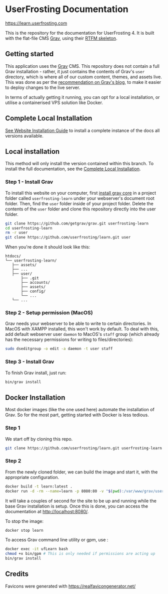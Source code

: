 # UserFrosting Documentation

https://learn.userfrosting.com

This is the repository for the documentation for UserFrosting 4.  It is built with the flat-file CMS [Grav](http://getgrav.org), using their [RTFM skeleton](https://github.com/getgrav/grav-skeleton-rtfm-site#rtfm-skeleton).

## Getting started

This application uses the [Grav](https://learn.getgrav.org/) CMS.  This repository does not contain a full Grav installation - rather, it just contains the contents of Grav's `user` directory, which is where all of our custom content, themes, and assets live.  This was done as per the [recommendation on Grav's blog](https://getgrav.org/blog/developing-with-github-part-2), to make it easier to deploy changes to the live server.

In terms of actually getting it running, you can opt for a local installation, or utilise a containerised VPS solution like Docker.

## Complete Local Installation

[See Website Installation Guide](https://github.com/userfrosting/learn/blob/website/README.md#getting-started) to install a complete instance of the docs all versions available.

## Local installation

This method will only install the version contained within this branch. To install the full documentation, see the [Complete Local Installation](#complete-local-installation).

### Step 1 - Install Grav

To install this website on your computer, first [install grav core](https://getgrav.org/downloads) in a project folder called `userfrosting-learn` under your webserver's document root folder. Then, find the `user` folder inside of your project folder.  Delete the contents of the `user` folder and clone this repository directly into the user folder.

```bash
git clone https://github.com/getgrav/grav.git userfrosting-learn
cd userfrosting-learn
rm -r user
git clone https://github.com/userfrosting/learn.git user
```

When you're done it should look like this:

```
htdocs/
└── userfrosting-learn/
   ├── assets/
   ├── ...
   ├── user/
       ├── .git
       ├── accounts/
       ├── assets/
       ├── config/
       └── ...
   └── ...
```

### Step 2 - Setup permission (MacOS)

Grav needs your webserver to be able to write to certain directories.  In MacOS with XAMPP installed, this won't work by default.  To deal with this, add default webserver user `daemon` to MacOS's `staff` group (which already has the necessary permissions for writing to files/directories):

```bash
sudo dseditgroup -o edit -a daemon -t user staff
```

### Step 3 - Install Grav

To finish Grav install, just run:

```bash
bin/grav install
```

## Docker Installation

Most docker images (like the one used here) automate the installation of Grav. So for the most part, getting started with Docker is less tedious.

### Step 1

We start off by cloning this repo.

```bash
git clone https://github.com/userfrosting/learn.git userfrosting-learn
```

### Step 2

From the newly cloned folder, we can build the image and start it, with the appropriate configuration.

```bash
docker build -t learn:latest .
docker run -d -rm --name=learn -p 8080:80 -v "$(pwd):/var/www/grav/user" learn:latest
```

It will take a couples of second for the site to be up and running while the base Grav installation is setup. Once this is done, you can access the documentation at [http://localhost:8080/](http://localhost:8080/).

To stop the image:

```bash
docker stop learn
```

To access Grav command line utility or gpm, use :

```bash
docker exec -it ufLearn bash
chmod +x bin/gpm # This is only needed if permissions are acting up
bin/grav install
```

## Credits

Favicons were generated with https://realfavicongenerator.net/
